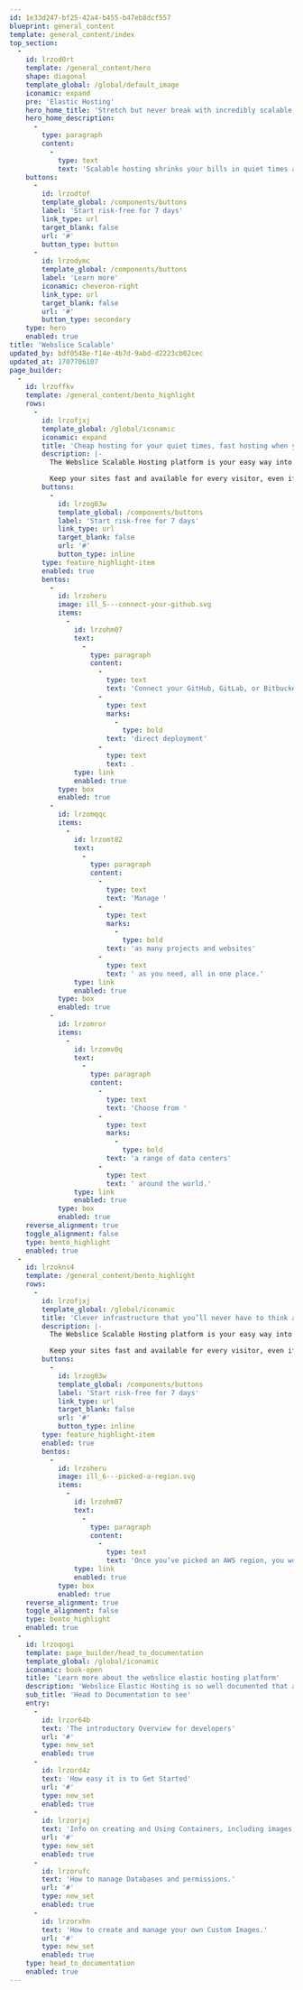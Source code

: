 ```yaml
---
id: 1e33d247-bf25-42a4-b455-b47eb8dcf557
blueprint: general_content
template: general_content/index
top_section:
  -
    id: lrzod0rt
    template: /general_content/hero
    shape: diagonal
    template_global: /global/default_image
    iconamic: expand
    pre: 'Elastic Hosting'
    hero_home_title: 'Stretch but never break with incredibly scalable hosting'
    hero_home_description:
      -
        type: paragraph
        content:
          -
            type: text
            text: 'Scalable hosting shrinks your bills in quiet times and keeps your website fast and available in the busiest periods.'
    buttons:
      -
        id: lrzodtof
        template_global: /components/buttons
        label: 'Start risk-free for 7 days'
        link_type: url
        target_blank: false
        url: '#'
        button_type: button
      -
        id: lrzodymc
        template_global: /components/buttons
        label: 'Learn more'
        iconamic: cheveron-right
        link_type: url
        target_blank: false
        url: '#'
        button_type: secondary
    type: hero
    enabled: true
title: 'Webslice Scalable'
updated_by: bdf0548e-f14e-4b7d-9abd-d2223cb02cec
updated_at: 1707706107
page_builder:
  -
    id: lrzoffkv
    template: /general_content/bento_highlight
    rows:
      -
        id: lrzofjxj
        template_global: /global/iconamic
        iconamic: expand
        title: 'Cheap hosting for your quiet times, fast hosting when you’re busy'
        description: |-
          The Webslice Scalable Hosting platform is your easy way into truly elastic hosting. You set the parameters, then Webslice Scalable dials resources up and down as required. 

          Keep your sites fast and available for every visitor, even if they all arrive at once, and never pay for resources you don’t need.
        buttons:
          -
            id: lrzog03w
            template_global: /components/buttons
            label: 'Start risk-free for 7 days'
            link_type: url
            target_blank: false
            url: '#'
            button_type: inline
        type: feature_highlight-item
        enabled: true
        bentos:
          -
            id: lrzoheru
            image: ill_5---connect-your-github.svg
            items:
              -
                id: lrzohm07
                text:
                  -
                    type: paragraph
                    content:
                      -
                        type: text
                        text: 'Connect your GitHub, GitLab, or Bitbucket repository for '
                      -
                        type: text
                        marks:
                          -
                            type: bold
                        text: 'direct deployment'
                      -
                        type: text
                        text: .
                type: link
                enabled: true
            type: box
            enabled: true
          -
            id: lrzomqqc
            items:
              -
                id: lrzomt82
                text:
                  -
                    type: paragraph
                    content:
                      -
                        type: text
                        text: 'Manage '
                      -
                        type: text
                        marks:
                          -
                            type: bold
                        text: 'as many projects and websites'
                      -
                        type: text
                        text: ' as you need, all in one place.'
                type: link
                enabled: true
            type: box
            enabled: true
          -
            id: lrzomror
            items:
              -
                id: lrzomv0q
                text:
                  -
                    type: paragraph
                    content:
                      -
                        type: text
                        text: 'Choose from '
                      -
                        type: text
                        marks:
                          -
                            type: bold
                        text: 'a range of data centers'
                      -
                        type: text
                        text: ' around the world.'
                type: link
                enabled: true
            type: box
            enabled: true
    reverse_alignment: true
    toggle_alignment: false
    type: bento_highlight
    enabled: true
  -
    id: lrzokns4
    template: /general_content/bento_highlight
    rows:
      -
        id: lrzofjxj
        template_global: /global/iconamic
        title: 'Clever infrastructure that you’ll never have to think about'
        description: |-
          The Webslice Scalable Hosting platform is your easy way into truly elastic hosting. You set the parameters, then Webslice Scalable dials resources up and down as required. 

          Keep your sites fast and available for every visitor, even if they all arrive at once, and never pay for resources you don’t need.
        buttons:
          -
            id: lrzog03w
            template_global: /components/buttons
            label: 'Start risk-free for 7 days'
            link_type: url
            target_blank: false
            url: '#'
            button_type: inline
        type: feature_highlight-item
        enabled: true
        bentos:
          -
            id: lrzoheru
            image: ill_6---picked-a-region.svg
            items:
              -
                id: lrzohm07
                text:
                  -
                    type: paragraph
                    content:
                      -
                        type: text
                        text: 'Once you’ve picked an AWS region, you won’t need to think about servers, or serverless, or any other infrastructure again. We’ll take care of all that while you develop great websites.'
                type: link
                enabled: true
            type: box
            enabled: true
    reverse_alignment: true
    toggle_alignment: false
    type: bento_highlight
    enabled: true
  -
    id: lrzoqogi
    template: page_builder/head_to_documentation
    template_global: /global/iconamic
    iconamic: book-open
    title: 'Learn more about the webslice elastic hosting platform'
    description: 'Webslice Elastic Hosting is so well documented that almost everything you could want to know is probably already covered.'
    sub_title: 'Head to Documentation to see'
    entry:
      -
        id: lrzor64b
        text: 'The introductory Overview for developers'
        url: '#'
        type: new_set
        enabled: true
      -
        id: lrzord4z
        text: 'How easy it is to Get Started'
        url: '#'
        type: new_set
        enabled: true
      -
        id: lrzorjxj
        text: 'Info on creating and Using Containers, including images, variables, and more.'
        url: '#'
        type: new_set
        enabled: true
      -
        id: lrzorufc
        text: 'How to manage Databases and permissions.'
        url: '#'
        type: new_set
        enabled: true
      -
        id: lrzorxhn
        text: 'How to create and manage your own Custom Images.'
        url: '#'
        type: new_set
        enabled: true
    type: head_to_documentation
    enabled: true
---
```

